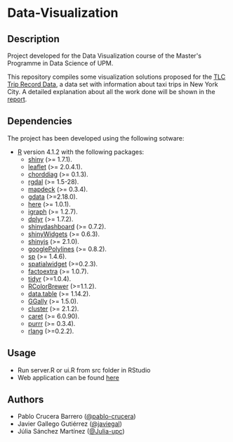 # Data-Visualization

## Description

Project developed for the Data Visualization course of the Master's Programme in Data Science of UPM.

This repository compiles some visualization solutions proposed for the [TLC Trip Record Data](https://www1.nyc.gov/site/tlc/about/tlc-trip-record-data.page), a data set with information about taxi trips in New York City. A detailed explanation about all the work done will be shown in the [report](./docs/report.pdf).

## Dependencies
The project has been developed using the following sotware:
<!--- Check how dependencies are usually specified in R apps --->
- [R](https://www.r-project.org/) version 4.1.2 with the following packages:
  - [shiny](https://shiny.rstudio.com/) (>= 1.7.1).
  - [leaflet](https://rstudio.github.io/leaflet/) (>= 2.0.4.1).
  - [chorddiag](https://github.com/mattflor/chorddiag) (>= 0.1.3).
  - [rgdal](https://cran.r-project.org/web/packages/rgdal/index.html) (>= 1.5-28).
  - [mapdeck](https://github.com/SymbolixAU/mapdeck) (>= 0.3.4).
  - [gdata](https://rdrr.io/cran/gdata/) (>=2.18.0).
  - [here](https://www.rdocumentation.org/packages/here/versions/1.0.1/topics/here) (>= 1.0.1).
  - [igraph](https://igraph.org/r/) (>= 1.2.7).
  - [dplyr](https://www.rdocumentation.org/packages/dplR/versions/1.7.2) (>= 1.7.2).
  - [shinydashboard](https://rstudio.github.io/shinydashboard/get_started.html) (>= 0.7.2).
  - [shinyWidgets](https://github.com/dreamRs/shinyWidgets) (>= 0.6.3).
  - [shinyjs](https://www.rdocumentation.org/packages/shinyjs/versions/2.1.0) (>= 2.1.0).
  - [googlePolylines](https://github.com/SymbolixAU/googlePolylines) (>= 0.8.2).
  - [sp](https://cran.r-project.org/web/packages/sp/sp.pdf) (>= 1.4.6).
  - [spatialwidget](https://rdrr.io/cran/spatialwidget/) (>=0.2.3).
  - [factoextra](https://cran.r-project.org/web/packages/factoextra/readme/README.html) (>= 1.0.7).
  - [tidyr](https://tidyr.tidyverse.org/) (>=1.0.4).
  - [RColorBrewer](https://cran.r-project.org/web/packages/RColorBrewer/RColorBrewer.pdf) (>=1.1.2).
  - [data.table](https://cran.r-project.org/web/packages/data.table/data.table.pdf) (>= 1.14.2).
  - [GGally](https://www.rdocumentation.org/packages/GGally/versions/1.5.0) (>= 1.5.0).
  - [cluster](https://www.r-bloggers.com/2021/04/cluster-analysis-in-r/) (>= 2.1.2).
  - [caret](https://cran.r-project.org/web/packages/caret/caret.pdf) (>= 6.0.90).
  - [purrr](https://purrr.tidyverse.org/) (>= 0.3.4).
  - [rlang](https://www.rdocumentation.org/packages/rlang/versions/0.2.2) (>=0.2.2). 
  

<!--- sessionInfo output:
```
R version 4.1.2 (2021-11-01)
Platform: x86_64-pc-linux-gnu (64-bit)
Running under: Ubuntu 20.04.3 LTS

Matrix products: default
BLAS:   /usr/lib/x86_64-linux-gnu/blas/libblas.so.3.9.0
LAPACK: /usr/lib/x86_64-linux-gnu/lapack/liblapack.so.3.9.0

locale:
 [1] LC_CTYPE=en_US.UTF-8       LC_NUMERIC=C               LC_TIME=es_ES.UTF-8        LC_COLLATE=en_US.UTF-8
 [5] LC_MONETARY=es_ES.UTF-8    LC_MESSAGES=en_US.UTF-8    LC_PAPER=es_ES.UTF-8       LC_NAME=C
 [9] LC_ADDRESS=C               LC_TELEPHONE=C             LC_MEASUREMENT=es_ES.UTF-8 LC_IDENTIFICATION=C

attached base packages:
[1] stats     graphics  grDevices utils     datasets  methods   base

other attached packages:
 [1] dttr2_0.4.0          geojsonio_0.9.4      gdata_2.18.0         dplyr_1.0.7          rgdal_1.5-28         sp_1.4-5
 [7] here_1.0.1           mapdeck_0.3.4        chorddiag_0.1.3      shinydashboard_0.7.2 shiny_1.7.1

loaded via a namespace (and not attached):
 [1] Rcpp_1.0.8         lattice_0.20-45    class_7.3-19       gtools_3.9.2       assertthat_0.2.1   rprojroot_2.0.2
 [7] digest_0.6.29      utf8_1.2.2         V8_4.0.0           mime_0.12          R6_2.5.1           e1071_1.7-9
[13] geojson_0.3.4      pillar_1.6.4       rlang_0.4.12       lazyeval_0.2.2     curl_4.3.2         fontawesome_0.2.2
[19] jquerylib_0.1.4    jqr_1.2.2          foreign_0.8-81     htmlwidgets_1.5.4  proxy_0.4-26       compiler_4.1.2
[25] httpuv_1.6.5       pkgconfig_2.0.3    rgeos_0.5-9        htmltools_0.5.2    tidyselect_1.1.1   tibble_3.1.5
[31] httpcode_0.3.0     fansi_0.5.0        crayon_1.4.2       withr_2.4.3        later_1.3.0        sf_1.0-5
[37] crul_1.2.0         grid_4.1.2         jsonify_1.2.1      jsonlite_1.7.2     xtable_1.8-4       lifecycle_1.0.1
[43] DBI_1.1.1          magrittr_2.0.1     units_0.7-2        KernSmooth_2.23-20 cachem_1.0.6       promises_1.2.0.1
[49] bslib_0.3.1        ellipsis_0.3.2     chk_0.7.0          generics_0.1.1     vctrs_0.3.8        RColorBrewer_1.1-2
[55] geojsonsf_2.0.1    tools_4.1.2        glue_1.6.0         purrr_0.3.4        hms_1.1.1          rsconnect_0.8.25
[61] yaml_2.2.1         fastmap_1.1.0      maptools_1.1-2     classInt_0.4-3     sass_0.4.0
```
--->


## Usage
- Run server.R or ui.R from src folder in RStudio
- Web application can be found [here](https://1paumx-j0lia-s0nchez0mart0nez.shinyapps.io/NYCtaxi/)

## Authors
- Pablo Crucera Barrero ([@pablo-crucera](https://github.com/pablo-crucera))
- Javier Gallego Gutiérrez ([@javiegal](https://github.com/javiegal))
- Júlia Sánchez Martínez ([@Julia-upc](https://github.com/Julia-upc))
